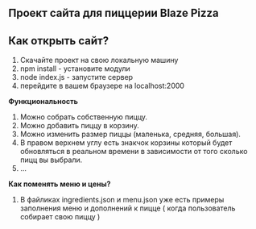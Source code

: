 ## Проект сайта для пиццерии Blaze Pizza

## Как открыть сайт?

1. Скачайте проект на свою локальную машину
2. npm install - установите модули
3. node index.js - запустите сервер
4. перейдите в вашем браузере на localhost:2000

**Функциональность**

1. Можно собрать собственную пиццу.
2. Можно добавить пиццу в корзину.
3. Можно изменить размер пиццы (маленька, средняя, большая).
4. В правом верхнем углу есть знакчок корзины который будет обновляться в реальном времени в зависимости от того сколько пицц вы выбрали.
5. ...

**Как поменять меню и цены?**

1. В файликах ingredients.json и menu.json уже есть примеры заполнения меню и дополнений к пицце ( когда пользователь собирает свою пиццу )


